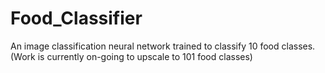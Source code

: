 # Food_Classifier
An image classification neural network trained to classify 10 food classes. (Work is currently on-going to upscale to 101 food classes)
